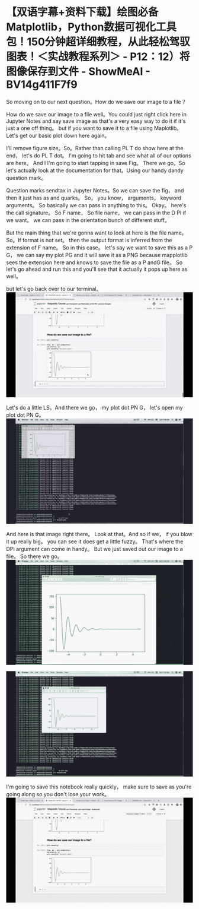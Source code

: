 # 【双语字幕+资料下载】绘图必备Matplotlib，Python数据可视化工具包！150分钟超详细教程，从此轻松驾驭图表！＜实战教程系列＞ - P12：12）将图像保存到文件 - ShowMeAI - BV14g411F7f9

So moving on to our next question。How do we save our image to a file？

 How do we save our image to a file well。You could just right click here in Jupyter Notes and say save image as that's a very easy way to do it if it's just a one off thing。 but if you want to save it to a file using Maplotlib。Let's get our basic plot down here again。

 I'll remove figure size。So。Rather than calling PL T do show here at the end， let's do PL T dot。 I'm going to hit tab and see what all of our options are here。 And I I'm going to start tapping in save Fig。 There we go。So let's actually look at the documentation for that。Using our handy dandy question mark。

Question marks sendtax in Jupyter Notes。So we can save the fig， and then it just has as and quarks。 So， you know， arguments， keyword arguments。 So basically we can pass in anything to this。 Okay。 here's the call signature。 So F name， So file name， we can pass in the D PI if we want。 we can pass in the orientation bunch of different stuff。

 But the main thing that we're gonna want to look at here is the file name。So。If format is not set。 then the output format is inferred from the extension of F name。 So in this case。 let's say we want to save this as a P G， we can say my plot PG and it will save it as a PNG because mapplotlib sees the extension here and knows to save the file as a P andG file。 So let's go ahead and run this and you'll see that it actually it pops up here as well。

 but let's go back over to our terminal。![](img/2056f31602b26fc416661c899219e914_1.png)

Let's do a little LS。And there we go， my plot dot PN G， let's open my plot dot PN G。![](img/2056f31602b26fc416661c899219e914_3.png)

And here is that image right there。 Look at that。And so if we， if you blow it up really big。 you can see it does get a little fuzzy。 That's where the DPI argument can come in handy。 But we just saved out our image to a file。 So there we go。![](img/2056f31602b26fc416661c899219e914_5.png)

![](img/2056f31602b26fc416661c899219e914_6.png)

I'm going to save this notebook really quickly， make sure to save as you're going along so you don't lose your work。![](img/2056f31602b26fc416661c899219e914_8.png)